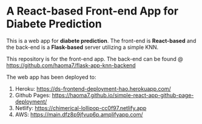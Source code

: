 # A React-based Front-end App for Diabete Prediction

This is a web app for **diabete prediction**. The front-end is **React-based** and the back-end is a **Flask-based** server utilizing a simple KNN. 

This repository is for the front-end app. The back-end can be found @ https://github.com/haoma7/flask-app-knn-backend

The web app has been deployed to:
1. Heroku: https://ds-frontend-deployment-hao.herokuapp.com/
2. Github Pages: https://haoma7.github.io/simple-react-app-github-page-deployment/
3. Netlify: https://chimerical-lollipop-cc0f97.netlify.app
4. AWS: https://main.dfz8p9jfvup6p.amplifyapp.com/
